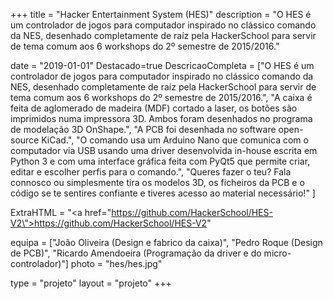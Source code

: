 +++
title = "Hacker Entertainment System (HES)"
description = "O HES é um controlador de jogos para computador inspirado no clássico comando da NES, desenhado completamente de raíz pela HackerSchool para servir de tema comum aos 6 workshops do 2º semestre de 2015/2016."

date = "2019-01-01"
Destacado=true
DescricaoCompleta = ["O HES é um controlador de jogos para computador inspirado no clássico comando da NES, desenhado completamente de raíz pela HackerSchool para servir de tema comum aos 6 workshops do 2º semestre de 2015/2016.",
    "A caixa é feita de aglomerado de madeira (MDF) cortado a laser, os botões são imprimidos numa impressora 3D. Ambos foram desenhados no programa de modelação 3D OnShape.",
    "A PCB foi desenhada no software open-source KiCad.",
    "O comando usa um Arduino Nano que comunica com o computador via USB usando uma driver desenvolvida in-house escrita em Python 3 e com uma interface gráfica feita com PyQt5 que permite criar, editar e escolher perfis para o comando.",
    "Queres fazer o teu? Fala connosco ou simplesmente tira os modelos 3D, os ficheiros da PCB e o código se te sentires confiante e tiveres acesso ao material necessário!"
]

ExtraHTML = "<a href=\"https://github.com/HackerSchool/HES-V2\">https://github.com/HackerSchool/HES-V2</a>"

equipa = ["João Oliveira (Design e fabrico da caixa)",
    "Pedro Roque (Design de PCB)",
    "Ricardo Amendoeira (Programação da driver e do micro-controlador)"]
photo = "hes/hes.jpg"

type = "projeto"
layout = "projeto"
+++